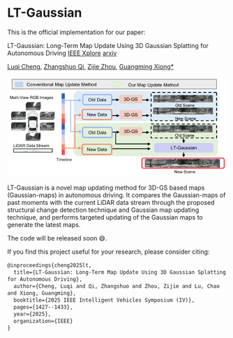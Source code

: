 # LT-Gaussian 
This is the official implementation for our paper:

LT-Gaussian: Long-Term Map Update Using 3D Gaussian Splatting for Autonomous Driving [IEEE Xplore](https://ieeexplore.ieee.org/abstract/document/11097624) [arxiv](https://arxiv.org/html/2508.01704v1)

[Luqi Cheng](https://github.com/ChengLuqi), [Zhangshuo Qi](https://github.com/QiZS-BIT), [Zijie Zhou](https://github.com/ZhouZijie77), [Guangming Xiong*](https://ieeexplore.ieee.org/author/37286205000)

![image](https://github.com/ChengLuqi/LT-gaussian/blob/main/assets/introduction.png)

LT-Gaussian is a novel map updating method for 3D-GS based maps (Gaussian-maps) in autonomous driving. It compares the Gaussian-maps of past moments with the current LiDAR data stream through the proposed structural change detection technique and Gaussian map updating technique, and performs targeted updating of the Gaussian maps to generate the latest maps.

The code will be released soon :smile:.

If you find this project useful for your research, please consider citing:
```
@inproceedings{cheng2025lt,
  title={LT-Gaussian: Long-Term Map Update Using 3D Gaussian Splatting for Autonomous Driving},
  author={Cheng, Luqi and Qi, Zhangshuo and Zhou, Zijie and Lu, Chao and Xiong, Guangming},
  booktitle={2025 IEEE Intelligent Vehicles Symposium (IV)},
  pages={1427--1433},
  year={2025},
  organization={IEEE}
}
```
